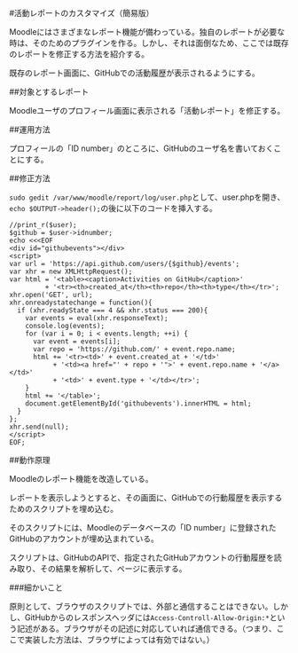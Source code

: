 #活動レポートのカスタマイズ（簡易版）

Moodleにはさまざまなレポート機能が備わっている。独自のレポートが必要な時は、そのためのプラグインを作る。しかし、それは面倒なため、ここでは既存のレポートを修正する方法を紹介する。

既存のレポート画面に、GitHubでの活動履歴が表示されるようにする。

##対象とするレポート

Moodleユーザのプロフィール画面に表示される「活動レポート」を修正する。

##運用方法

プロフィールの「ID number」のところに、GitHubのユーザ名を書いておくことにする。

##修正方法

`sudo gedit /var/www/moodle/report/log/user.php`として、user.phpを開き、`echo $OUTPUT->header();`の後に以下のコードを挿入する。

```
//print_r($user);
$github = $user->idnumber;
echo <<<EOF
<div id="githubevents"></div>
<script>
var url = 'https://api.github.com/users/{$github}/events';
var xhr = new XMLHttpRequest();
var html = '<table><caption>Activities on GitHub</caption>'
         + '<tr><th>created_at</th><th>repo</th><th>type</th></tr>';
xhr.open('GET', url);
xhr.onreadystatechange = function(){
  if (xhr.readyState === 4 && xhr.status === 200){
    var events = eval(xhr.responseText);
    console.log(events);
    for (var i = 0; i < events.length; ++i) {
      var event = events[i];
      var repo = 'https://github.com/' + event.repo.name;
      html += '<tr><td>' + event.created_at + '</td>'
           + '<td><a href="' + repo + '">' + event.repo.name + '</a></td>'
           + '<td>' + event.type + '</td></tr>';
    }
    html += '</table>';
    document.getElementById('githubevents').innerHTML = html;
  }
};
xhr.send(null);
</script>
EOF;
```

##動作原理

Moodleのレポート機能を改造している。

レポートを表示しようとすると、その画面に、GitHubでの行動履歴を表示するためのスクリプトを埋め込む。

そのスクリプトには、Moodleのデータベースの「ID number」に登録されたGitHubのアカウントが埋め込まれている。

スクリプトは、GitHubのAPIで、指定されたGitHubアカウントの行動履歴を読み取り、その結果を解析して、ページに表示する。

###細かいこと

原則として、ブラウザのスクリプトでは、外部と通信することはできない。しかし、GitHubからのレスポンスヘッダには`Access-Controll-Allow-Origin:*`という記述がある。ブラウザがその記述に対応していれば通信できる。（つまり、ここで実装した方法は、ブラウザによっては有効ではない。）
